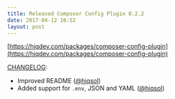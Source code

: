 ```yaml
---
title: Released Composer Config Plugin 0.2.2
date: 2017-04-12 16:52
layout: post
---
```


[https://hiqdev.com/packages/composer-config-plugin](https://hiqdev.com/packages/composer-config-plugin)

[CHANGELOG]:

- Improved README ([@hiqsol])
- Added support for `.env`, JSON and YAML ([@hiqsol])

[@hiqsol]:      https://github.com/hiqsol
[CHANGELOG]:    /packages/composer-config-plugin/CHANGELOG.md
